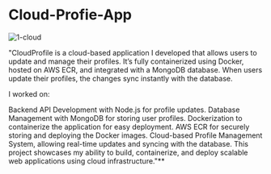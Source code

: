 # Cloud-Profie-App
![1-cloud](https://github.com/user-attachments/assets/ba559561-67cf-4f57-ad6f-936001368244)



"CloudProfile is a cloud-based application I developed that allows users to update and manage their profiles. It’s fully containerized using Docker, hosted on AWS ECR, and integrated with a MongoDB database. When users update their profiles, the changes sync instantly with the database.

I worked on:

Backend API Development with Node.js for profile updates.
Database Management with MongoDB for storing user profiles.
Dockerization to containerize the application for easy deployment.
AWS ECR for securely storing and deploying the Docker images.
Cloud-based Profile Management System, allowing real-time updates and syncing with the database.
This project showcases my ability to build, containerize, and deploy scalable web applications using cloud infrastructure."**
